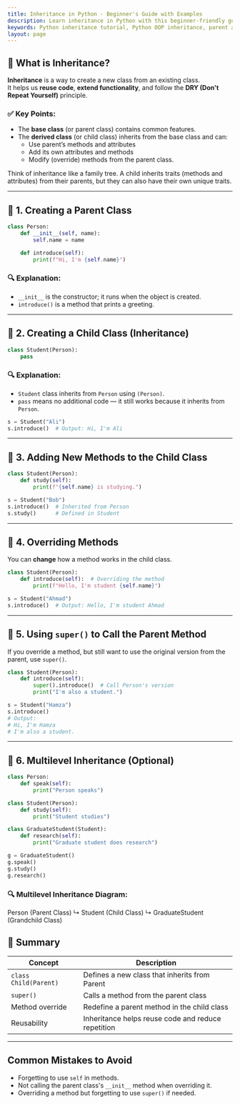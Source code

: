 ```yaml
---
title: Inheritance in Python - Beginner's Guide with Examples  
description: Learn inheritance in Python with this beginner-friendly guide. Understand parent and child classes, method overriding, `super()`, and multilevel inheritance with examples. Perfect for Python learners to master object-oriented programming.  
keywords: Python inheritance tutorial, Python OOP inheritance, parent and child classes in Python, method overriding in Python, Python `super()` example, multilevel inheritance Python, Python OOP basics, Python programming for beginners, Python class inheritance examples
layout: page
---
```


## 🔷 What is Inheritance?

**Inheritance** is a way to create a new class from an existing class.  
It helps us **reuse code**, **extend functionality**, and follow the **DRY (Don't Repeat Yourself)** principle.

### ✅ Key Points:
- The **base class** (or parent class) contains common features.
- The **derived class** (or child class) inherits from the base class and can:
  - Use parent’s methods and attributes
  - Add its own attributes and methods
  - Modify (override) methods from the parent class.

Think of inheritance like a family tree. A child inherits traits (methods and attributes) from their parents, but they can also have their own unique traits.

---

## 🔹 1. Creating a Parent Class

```python
class Person:
    def __init__(self, name):
        self.name = name

    def introduce(self):
        print(f"Hi, I'm {self.name}")
```

### 🔍 Explanation:
- `__init__` is the constructor; it runs when the object is created.
- `introduce()` is a method that prints a greeting.

---

## 🔹 2. Creating a Child Class (Inheritance)

```python
class Student(Person):
    pass
```

### 🔍 Explanation:
- `Student` class inherits from `Person` using `(Person)`.
- `pass` means no additional code — it still works because it inherits from `Person`.

```python
s = Student("Ali")
s.introduce()  # Output: Hi, I'm Ali
```

---

## 🔹 3. Adding New Methods to the Child Class

```python
class Student(Person):
    def study(self):
        print(f"{self.name} is studying.")
```

```python
s = Student("Bob")
s.introduce()  # Inherited from Person
s.study()      # Defined in Student
```

---

## 🔹 4. Overriding Methods

You can **change** how a method works in the child class.

```python
class Student(Person):
    def introduce(self):  # Overriding the method
        print(f"Hello, I'm student {self.name}")
```

```python
s = Student("Ahmad")
s.introduce()  # Output: Hello, I'm student Ahmad
```

---

## 🔹 5. Using `super()` to Call the Parent Method

If you override a method, but still want to use the original version from the parent, use `super()`.

```python
class Student(Person):
    def introduce(self):
        super().introduce()  # Call Person's version
        print("I'm also a student.")
```

```python
s = Student("Hamza")
s.introduce()
# Output:
# Hi, I'm Hamza
# I'm also a student.
```

---

## 🔹 6. Multilevel Inheritance (Optional)

```python
class Person:
    def speak(self):
        print("Person speaks")

class Student(Person):
    def study(self):
        print("Student studies")

class GraduateStudent(Student):
    def research(self):
        print("Graduate student does research")

g = GraduateStudent()
g.speak()
g.study()
g.research()
```

### 🔍 Multilevel Inheritance Diagram:
Person (Parent Class)
    ↳ Student (Child Class)
        ↳ GraduateStudent (Grandchild Class)

## 🧠 Summary

| Concept        | Description                                         |
|----------------|-----------------------------------------------------|
| `class Child(Parent)` | Defines a new class that inherits from Parent   |
| `super()`      | Calls a method from the parent class                |
| Method override| Redefine a parent method in the child class         |
| Reusability    | Inheritance helps reuse code and reduce repetition |

---

## Common Mistakes to Avoid
- Forgetting to use `self` in methods.
- Not calling the parent class's `__init__` method when overriding it.
- Overriding a method but forgetting to use `super()` if needed.
